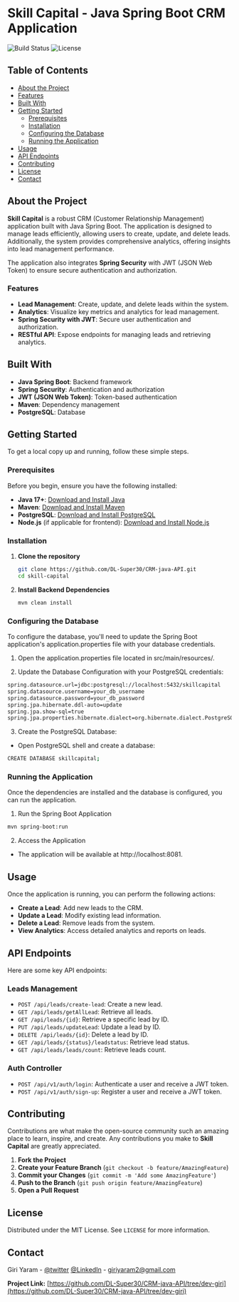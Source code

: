 # Skill Capital - Java Spring Boot CRM Application

![Build Status](https://img.shields.io/badge/build-passing-brightgreen)
![License](https://img.shields.io/badge/license-MIT-blue)

## Table of Contents
- [About the Project](#about-the-project)
- [Features](#features)
- [Built With](#built-with)
- [Getting Started](#getting-started)
  - [Prerequisites](#prerequisites)
  - [Installation](#installation)
  - [Configuring the Database](#configuring-the-database)
  - [Running the Application](#running-the-application)
- [Usage](#usage)
- [API Endpoints](#api-endpoints)
- [Contributing](#contributing)
- [License](#license)
- [Contact](#contact)

## About the Project

**Skill Capital** is a robust CRM (Customer Relationship Management) application built with Java Spring Boot. The application is designed to manage leads efficiently, allowing users to create, update, and delete leads. Additionally, the system provides comprehensive analytics, offering insights into lead management performance.

The application also integrates **Spring Security** with JWT (JSON Web Token) to ensure secure authentication and authorization.

### Features
- **Lead Management**: Create, update, and delete leads within the system.
- **Analytics**: Visualize key metrics and analytics for lead management.
- **Spring Security with JWT**: Secure user authentication and authorization.
- **RESTful API**: Expose endpoints for managing leads and retrieving analytics.

## Built With
- **Java Spring Boot**: Backend framework
- **Spring Security**: Authentication and authorization
- **JWT (JSON Web Token)**: Token-based authentication
- **Maven**: Dependency management
- **PostgreSQL**: Database


## Getting Started

To get a local copy up and running, follow these simple steps.

### Prerequisites

Before you begin, ensure you have the following installed:

- **Java 17+**: [Download and Install Java](https://www.oracle.com/java/technologies/javase-jdk11-downloads.html)
- **Maven**: [Download and Install Maven](https://maven.apache.org/install.html)
- **PostgreSQL**: [Download and Install PostgreSQL](https://www.postgresql.org/download/)
- **Node.js** (if applicable for frontend): [Download and Install Node.js](https://nodejs.org/)

### Installation

1. **Clone the repository**
   ```sh
   git clone https://github.com/DL-Super30/CRM-java-API.git
   cd skill-capital 
   ```
2. **Install Backend Dependencies**
   ```sh
   mvn clean install
   ```

### Configuring the Database

To configure the database, you'll need to update the Spring Boot application's application.properties file with your database credentials.

1. Open the application.properties file located in src/main/resources/.

2. Update the Database Configuration with your PostgreSQL credentials:

```sh 
spring.datasource.url=jdbc:postgresql://localhost:5432/skillcapital
spring.datasource.username=your_db_username
spring.datasource.password=your_db_password
spring.jpa.hibernate.ddl-auto=update
spring.jpa.show-sql=true
spring.jpa.properties.hibernate.dialect=org.hibernate.dialect.PostgreSQLDialect 
```

3. Create the PostgreSQL Database:

- Open PostgreSQL shell and create a database:

```sh
CREATE DATABASE skillcapital;
```

### Running the Application
Once the dependencies are installed and the database is configured, you can run the application.

1. Run the Spring Boot Application
```sh
mvn spring-boot:run
```
2. Access the Application

- The application will be available at http://localhost:8081.

## Usage
Once the application is running, you can perform the following actions:

- **Create a Lead**: Add new leads to the CRM.
- **Update a Lead**: Modify existing lead information.
- **Delete a Lead**: Remove leads from the system.
- **View Analytics**: Access detailed analytics and reports on leads.

## API Endpoints

Here are some key API endpoints:

### Leads Management

- `POST /api/leads/create-lead`: Create a new lead.
- `GET /api/leads/getAllLead`: Retrieve all leads.
- `GET /api/leads/{id}`: Retrieve a specific lead by ID.
- `PUT /api/leads/updateLead`: Update a lead by ID.
- `DELETE /api/leads/{id}`: Delete a lead by ID.
- `GET /api/leads/{status}/leadstatus`: Retrieve lead status.
- `GET /api/leads/leads/count`: Retrieve leads count.

### Auth Controller
- `POST /api/v1/auth/login`: Authenticate a user and receive a JWT token.
- `POST /api/v1/auth/sign-up`: Register a user and receive a JWT token.

## Contributing

Contributions are what make the open-source community such an amazing place to learn, inspire, and create. Any contributions you make to **Skill Capital** are greatly appreciated.

1. **Fork the Project**
2. **Create your Feature Branch** (`git checkout -b feature/AmazingFeature`)
3. **Commit your Changes** (`git commit -m 'Add some AmazingFeature'`)
4. **Push to the Branch** (`git push origin feature/AmazingFeature`)
5. **Open a Pull Request**

## License

Distributed under the MIT License. See `LICENSE` for more information.

## Contact

Giri Yaram - [@twitter](https://x.com/GiriYaram/)  [@LinkedIn](https://linkedin.com/in/giri-yaram/) - giriyaram2@gmail.com

**Project Link:** [https://github.com/DL-Super30/CRM-java-API/tree/dev-giri](https://github.com/DL-Super30/CRM-java-API/tree/dev-giri)
